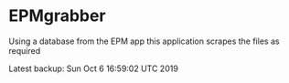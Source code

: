 # EPMgrabber
Using a database from the EPM app this application scrapes the files as required


Latest backup: Sun Oct 6 16:59:02 UTC 2019
